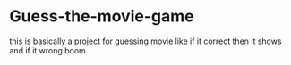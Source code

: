 # Guess-the-movie-game
this is basically a project for guessing movie like if it correct then it shows and if it wrong boom 
